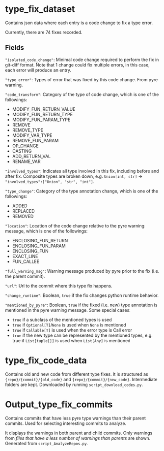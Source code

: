 # type_fix_dataset #
Contains json data where each entry is a code change to fix a type error.

Currently, there are 74 fixes recorded.

## Fields ##
`"isolated_code_change"`: Minimal code change required to perform the fix in git-diff format. Note that 1 change could fix multiple errors, in this case, each error will produce an entry.

`"type_error"`: Types of error that was fixed by this code change. From pyre warning.

`"code_transform"`: Category of the type of code change, which is one of the followings:
- MODIFY_FUN_RETURN_VALUE
- MODIFY_FUN_RETURN_TYPE
- MODIFY_FUN_PARAM_TYPE
- REMOVE
- REMOVE_TYPE
- MODIFY_VAR_TYPE
- REMOVE_FUN_PARAM
- OP_CHANGE
- CASTING
- ADD_RETURN_VAL
- RENAME_VAR

`"involved_types"`: Indicates all type involved in this fix, including before and after fix. Composite types are broken down, e.g. `Union[int, str]` -> `"involved_types":["Union", "str", "int"]`.


`"type_change"`: Category of the type annotation change, which is one of the followings:
- ADDED
- REPLACED
- REMOVED

`"location"`: Location of the code change relative to the pyre warning message, which is one of the followings:
- ENCLOSING_FUN_RETURN
- ENCLOSING_FUN_PARAM
- ENCLOSING_FUN
- EXACT_LINE
- FUN_CALLEE

`"full_warning_msg"`: Warning message produced by pyre prior to the fix (i.e. the parent commit).

`"url"`: Url to the commit where this type fix happens. 

`"change_runtime"`: Boolean, `true` if the fix changes python runtime behavior.

`"mentioned_by_pyre"`: Boolean, `true` if the fixed (i.e. new) type annotation is mentioned in the pyre warning message. Some special cases:
- `true` if a subclass of the mentioned types is used
- `true` if `Optional[T]`/`None` is used when `None` is mentioned
- `true` if `Callable[T]` is used when the error type is Call error
- `true` if the new type can be represented by the mentioned types, e.g. true if `List[tuple[]]` is used when `List[Any]` is mentioned

# type_fix_code_data #
Contains old and new code from different type fixes. It is structured as `{repo}/{commit}/{old_code}` and `{repo}/{commit}/{new_code}`. Intermediate folders are kept. Downloaded by running `script_download_codes.py`.

# Output_type_fix_commits #
Contains commits that have less pyre type warnings than their parent commits. Used for selecting interesting commits to analyze.

It displays the warnings in both parent and child commits. Only warnings from *files that have a less number of warnings than parents* are shown. Generated from `script_AnalyzeRepos.py`.